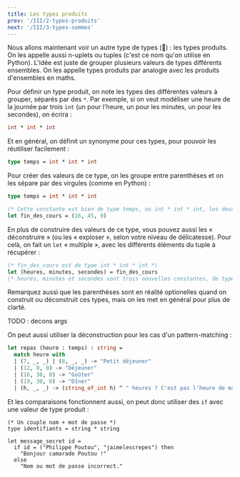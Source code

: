 ```yaml
---
title: Les types produits
prev: '/III/2-types-produits'
next: '/III/3-types-sommes'
---
```


Nous allons maintenant voir un autre type de types (🤔️) : les types produits.
On les appelle aussi n-uplets ou tuples (c'est ce nom qu'on utilise en Python).
L'idée est juste de grouper plusieurs valeurs de types différents ensembles.
On les appelle types produits par analogie avec les produits d'ensembles en maths.

Pour définir un type produit, on note les types des différentes valeurs à grouper,
séparés par des `*`. Par exemple, si on veut modéliser une heure de la journée
par trois `int` (un pour l'heure, un pour les minutes, un pour les secondes), on
écrira :

```ocaml
int * int * int
```

Et en général, on définit un synonyme pour ces types, pour pouvoir les réutiliser
facilement :

```ocaml
type temps = int * int * int
```

Pour créer des valeurs de ce type, on les groupe entre parenthèses et on les sépare par des virgules (comme en Python) :

```ocaml
type temps = int * int * int

(* Cette constante est bien de type temps, ou int * int * int, les deux étant équivalents *)
let fin_des_cours = (16, 45, 0)
```

En plus de construire des valeurs de ce type, vous pouvez aussi les « déconstruire » (ou les « exploser », selon votre
niveau de délicatesse). Pour celà, on fait un `let` « multiple », avec les différents éléments du tuple à
récupérer :

```ocaml
(* fin_des_cours est de type int * int * int *)
let (heures, minutes, secondes) = fin_des_cours
(* heures, minutes et secondes sont trois nouvelles constantes, de type int *)
```

Remarquez aussi que les parenthèses sont en réalité optionelles quand on construit ou déconstruit
ces types, mais on les met en général pour plus de clarté.

TODO : decons args

On peut aussi utiliser la déconstruction pour les cas d'un pattern-matching :

```ocaml
let repas (heure : temps) : string =
  match heure with
  | (7, _, _) | (8, _, _) -> "Petit déjeuner"
  | (12, 0, 0) -> "Déjeuner"
  | (16, 30, 0) -> "Goûter"
  | (19, 30, 0) -> "Dîner"
  | (h, _, _) -> (string_of_int h) ^ " heures ? C'est pas l'heure de manger !"
```

Et les comparaisons fonctionnent aussi, on peut donc utiliser des `if` avec une valeur de type produit :

```
(* Un couple nom + mot de passe *)
type identifiants = string * string

let message_secret id =
  if id = ("Philippe Poutou", "jaimelescrepes") then
    "Bonjour camarade Poutou !"
  else
    "Nom ou mot de passe incorrect."
```
